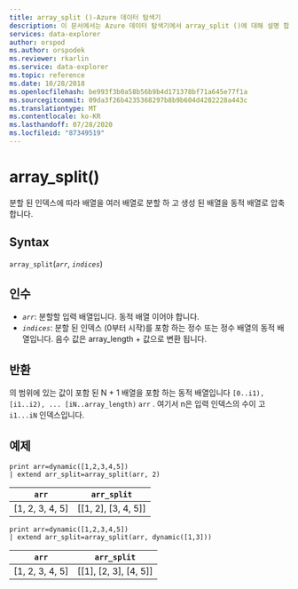 ```yaml
---
title: array_split ()-Azure 데이터 탐색기
description: 이 문서에서는 Azure 데이터 탐색기에서 array_split ()에 대해 설명 합니다.
services: data-explorer
author: orspod
ms.author: orspodek
ms.reviewer: rkarlin
ms.service: data-explorer
ms.topic: reference
ms.date: 10/28/2018
ms.openlocfilehash: be993f3b0a58b56b9b4d171378bf71a645e77f1a
ms.sourcegitcommit: 09da3f26b4235368297b8b9b604d4282228a443c
ms.translationtype: MT
ms.contentlocale: ko-KR
ms.lasthandoff: 07/28/2020
ms.locfileid: "87349519"
---
```

# <a name="array_split"></a>array_split()

분할 된 인덱스에 따라 배열을 여러 배열로 분할 하 고 생성 된 배열을 동적 배열로 압축 합니다.

## <a name="syntax"></a>Syntax

`array_split`(*`arr`*, *`indices`*)

## <a name="arguments"></a>인수

* *`arr`*: 분할할 입력 배열입니다. 동적 배열 이어야 합니다.
* *`indices`*: 분할 된 인덱스 (0부터 시작)를 포함 하는 정수 또는 정수 배열의 동적 배열입니다. 음수 값은 array_length + 값으로 변환 됩니다.

## <a name="returns"></a>반환

의 범위에 있는 값이 포함 된 N + 1 배열을 포함 하는 동적 배열입니다 `[0..i1), [i1..i2), ... [iN..array_length)` `arr` . 여기서 n은 입력 인덱스의 수이 고 `i1...iN` 인덱스입니다.

## <a name="examples"></a>예제

<!-- csl: https://help.kusto.windows.net:443/Samples -->
```kusto
print arr=dynamic([1,2,3,4,5]) 
| extend arr_split=array_split(arr, 2)
```

|`arr`|`arr_split`|
|---|---|
|[1, 2, 3, 4, 5]|[[1, 2], [3, 4, 5]]|

<!-- csl: https://help.kusto.windows.net:443/Samples -->
```kusto
print arr=dynamic([1,2,3,4,5]) 
| extend arr_split=array_split(arr, dynamic([1,3]))
```

|`arr`|`arr_split`|
|---|---|
|[1, 2, 3, 4, 5]|[[1], [2, 3], [4, 5]]|

